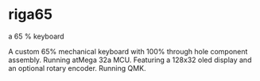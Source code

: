 # riga65
a 65 % keyboard

A custom 65% mechanical keyboard with 100% through hole component assembly. 
Running atMega 32a MCU. 
Featuring a 128x32 oled display and an optional rotary encoder. Running QMK.

